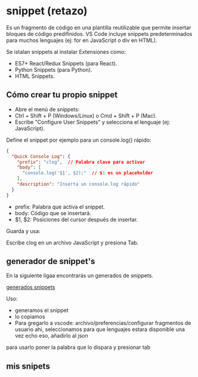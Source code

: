 # snippet (retazo)

Es un fragmento de código en una plantilla reutilizable que permite insertar bloques de código predifinidos.
VS Code incluye snippets predeterminados para muchos lenguajes (ej: for en JavaScript o div en HTML).


Se istalan snippets al instalar Extensiones como:

* ES7+ React/Redux Snippets (para React).
* Python Snippets (para Python).
* HTML Snippets.

## Cómo crear tu propio snippet

* Abre el menú de snippets:
* Ctrl + Shift + P (Windows/Linux) o Cmd + Shift + P (Mac).
* Escribe "Configure User Snippets" y selecciona el lenguaje (ej: JavaScript).

Define el snippet por ejemplo para un console.log() rápido:

```json
{
  "Quick Console Log": {
    "prefix": "clog",  // Palabra clave para activar
    "body": [
      "console.log('$1', $2);"  // $1 es un placeholder
    ],
    "description": "Inserta un console.log rápido"
  }
}
```
* prefix: Palabra que activa el snippet.
* body: Código que se insertará.
* $1, $2: Posiciones del cursor después de insertar.

Guarda y usa:

Escribe clog en un archivo JavaScript y presiona Tab.

## generador de snippet's

En la siguiente ligaa encontrarás un generados de snippets.

[generados snippets](https://snippet-generator.app/?description=&tabtrigger=&snippet=&mode=vscode)

Uso:
* generamos el snippet
* lo copiamos
* Para gregarlo a vscode:
archivo/preferencias/configurar fragmentos de usuario
ahi, seleccionamos para que lenguajes estara disponible
una vez echo eso, añadirlo al json

para usarlo poner la palabra que lo dispara y presionar tab

## mis snipets

